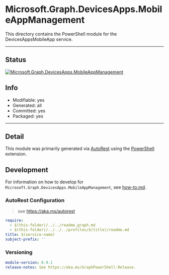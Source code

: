 <!-- region Generated -->
# Microsoft.Graph.DevicesApps.MobileAppManagement
This directory contains the PowerShell module for the DevicesAppsMobileApp service.

---
## Status
[![Microsoft.Graph.DevicesApps.MobileAppManagement](https://img.shields.io/powershellgallery/v/Microsoft.Graph.DevicesApps.MobileAppManagement.svg?style=flat-square&label=Microsoft.Graph.DevicesApps.MobileAppManagement "Microsoft.Graph.DevicesApps.MobileAppManagement")](https://www.powershellgallery.com/packages/Microsoft.Graph.DevicesApps.MobileAppManagement/)

## Info
- Modifiable: yes
- Generated: all
- Committed: yes
- Packaged: yes

---
## Detail
This module was primarily generated via [AutoRest](https://github.com/Azure/autorest) using the [PowerShell](https://github.com/Azure/autorest.powershell) extension.

## Development
For information on how to develop for `Microsoft.Graph.DevicesApps.MobileAppManagement`, see [how-to.md](how-to.md).
<!-- endregion -->

### AutoRest Configuration

> see https://aka.ms/autorest

``` yaml
require:
  - $(this-folder)/../../readme.graph.md
  - $(this-folder)/../../../profiles/$(title)/readme.md
title: $(service-name)
subject-prefix: ''

```
### Versioning

``` yaml
module-version: 0.9.1
release-notes: See https://aka.ms/GraphPowerShell-Release.
```
